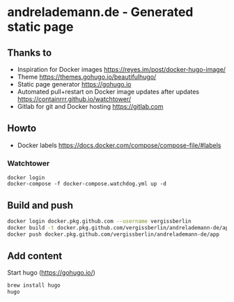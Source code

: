 # andrelademann.de - Generated static page

## Thanks to

- Inspiration for Docker images https://reyes.im/post/docker-hugo-image/
- Theme https://themes.gohugo.io/beautifulhugo/
- Static page generator https://gohugo.io
- Automated pull+restart on Docker image updates after updates https://containrrr.github.io/watchtower/
- Gitlab for git and Docker hosting https://gitlab.com

## Howto

- Docker labels https://docs.docker.com/compose/compose-file/#labels

### Watchtower

```login
docker login
docker-compose -f docker-compose.watchdog.yml up -d
```

## Build and push

```bash
docker login docker.pkg.github.com --username vergissberlin
docker build -t docker.pkg.github.com/vergissberlin/andrelademann-de/app .
docker push docker.pkg.github.com/vergissberlin/andrelademann-de/app
```

## Add content

Start hugo (https://gohugo.io/)

```bash
brew install hugo
hugo
```
